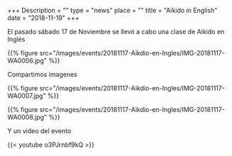 +++
Description = ""
type = "news"
place = ""
title = "Aikido in English"
date = "2018-11-19"
+++

El pasado sábado 17 de Noviembre se llevó a cabo una clase de Aikido en Inglés

{{% figure src="/images/events/20181117-Aikdio-en-Ingles/IMG-20181117-WA0006.jpg" %}}

Compartimos imagenes

{{% figure src="/images/events/20181117-Aikdio-en-Ingles/IMG-20181117-WA0007.jpg" %}}

{{% figure src="/images/events/20181117-Aikdio-en-Ingles/IMG-20181117-WA0008.jpg" %}}

Y un video del evento

{{< youtube o3PJrnbf9kQ >}}
